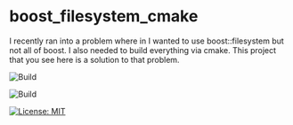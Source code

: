 # boost_filesystem_cmake
I recently ran into a problem where in I wanted to use boost::filesystem but not all of boost. I also needed to build everything via cmake.
This project that you see here is a solution to that problem.

![Build](https://github.com/saai63/boost_filesystem_cmake/workflows/Linux_Build/badge.svg)

![Build](https://github.com/saai63/boost_filesystem_cmake/workflows/Windows_Build/badge.svg)

[![License: MIT](https://img.shields.io/badge/License-MIT-yellow.svg)](https://opensource.org/licenses/MIT)

